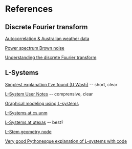 # References

## Discrete Fourier transform

[Autocorrelation & Australian weather data](https://machinelearningmastery.com/gentle-introduction-autocorrelation-partial-autocorrelation/)

[Power spectrum Brown noise](https://dsp.stackexchange.com/questions/45574/power-spectral-density-of-brownian-motion-despite-non-stationary)

[Understanding the discrete Fourier transform](https://jakevdp.github.io/blog/2013/08/28/understanding-the-fft/)

## L-Systems


[Simplest explanation I've found (U Wash)](https://courses.cs.washington.edu/courses/cse557/07wi/projects/final/artifacts/kehrt-lerner/) -- short, clear

[L-System User Notes](http://paulbourke.net/fractals/lsys/) -- comprensive, clear

[Graphical modeling using L-systems](http://algorithmicbotany.org/papers/abop/abop-ch1.pdf)

[L-Systems at cs.unm](https://www.cs.unm.edu/~joel/PaperFoldingFractal/L-system-rules.html)

[L-Systems at utexas](https://www.cs.utexas.edu/~theshark/courses/cs354/lectures/cs354-22.pdf) -- best?

[L-Stem geometry node](http://www.sidefx.com/docs/houdini/nodes/sop/lsystem.html)

[Very good Pythonesque explanation of L-systems with code](https://hackaday.io/project/11721-python-l-system)



